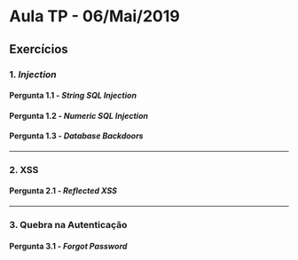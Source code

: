 # Aula TP - 06/Mai/2019
## Exercícios

### 1\. _Injection_
#### Pergunta 1.1 - _String SQL Injection_

#### Pergunta 1.2 - _Numeric SQL Injection_

#### Pergunta 1.3 - _Database Backdoors_

---
### 2\. XSS
#### Pergunta 2.1 - _Reflected XSS_

---
### 3\. Quebra na Autenticação
#### Pergunta 3.1 - _Forgot Password_
